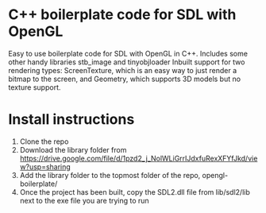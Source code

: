 # C++ boilerplate code for SDL with OpenGL  
Easy to use boilerplate code for SDL with OpenGL in C++. Includes some other handy libraries stb_image and tinyobjloader 
Inbuilt support for two rendering types: ScreenTexture, which is an easy way to just render a bitmap to the screen, and Geometry, which supports 3D models but no texture support.  
  
# Install instructions  
1. Clone the repo  
2. Download the library folder from https://drive.google.com/file/d/1pzd2_j_NolWLiGrrIJdxfuRexXFYfJkd/view?usp=sharing  
3. Add the library folder to the topmost folder of the repo, opengl-boilerplate/  
4. Once the project has been built, copy the SDL2.dll file from lib/sdl2/lib next to the exe file you are trying to run  
